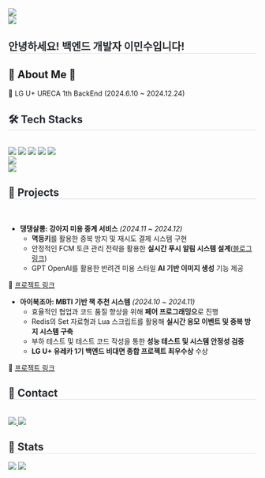 <!--
**99MinSu/99MinSu** is a ✨ _special_ ✨ repository because its `README.md` (this file) appears on your GitHub profile.

Here are some ideas to get you started:

- 🔭 I’m currently working on ...
- 🌱 I’m currently learning ...
- 👯 I’m looking to collaborate on ...
- 🤔 I’m looking for help with ...
- 💬 Ask me about ...
- 📫 How to reach me: ...
- 😄 Pronouns: ...
- ⚡ Fun fact: ...
-->
<div>
    <img src="https://capsule-render.vercel.app/api?type=waving&color=13a0e7&height=120&text=&animation=fadeIn&fontColor=000000&fontSize=70" />
    </div>
    <a href="https://hits.seeyoufarm.com"><img src="https://hits.seeyoufarm.com/api/count/incr/badge.svg?url=https%3A%2F%2Fgithub.com%2F99MinSu&count_bg=%2380A9D3&title_bg=%231B1A1A&icon=tapas.svg&icon_color=%23E7E7E7&title=Visit&edge_flat=false"/></a>
    <div> 
    <h2 style="border-bottom: 1px solid #d8dee4; color: #282d33;"> 안녕하세요! 백엔드 개발자 이민수입니다! </h2>  
    <div style="font-weight: 700; font-size: 15px; text-align: center; color: #282d33;">  </div> 
    </div>
    <div>
    <h2>🤗 About Me 🤗</h2>
    <p>
    💯 LG U+ URECA 1th BackEnd (2024.6.10 ~ 2024.12.24)
    <h2 style="border-bottom: 1px solid #d8dee4; color: #282d33;"> 🛠️ Tech Stacks </h2> <br> 
    <div style="margin: 0 auto;> <img src="https://img.shields.io/badge/Java-007396?style=plastic&logo=Java&logoColor=white">
          <img src="https://img.shields.io/badge/Java-007396?style=plastic&logo=Java&logoColor=white"> 
          <img src="https://img.shields.io/badge/Spring-6DB33F?style=plastic&logo=Java&logoColor=white">        
          <img src="https://img.shields.io/badge/MySQL-4479A1?style=plastic&logo=MySQL&logoColor=white">
          <img src="https://img.shields.io/badge/Node.js-339933?style=plastic&logo=Node.js&logoColor=white">
          <img src="https://img.shields.io/badge/Express-000000?style=plastic&logo=Express&logoColor=white">
          <br><img src="https://img.shields.io/badge/Javascript-F7DF1E?style=plastic&logo=Javascript&logoColor=white">    
          <br><img src="https://img.shields.io/badge/Slack-4A154B?style=plastic&logo=Slack&logoColor=white">
          </div>
    </div>
    <div>
 <h2 style="border-bottom: 1px solid #d8dee4; color: #282d33;"> 💼 Projects  </h2> <br> 
        
- **댕댕살롱: 강아지 미용 중계 서비스** *(2024.11 ~ 2024.12)*  
    - **멱등키**를 활용한 중복 방지 및 재시도 결제 시스템 구현  
    - 안정적인 FCM 토큰 관리 전략을 활용한 **실시간 푸시 알림 시스템 설계**([블로그 링크](https://dlalstn1023.tistory.com/24))
    - GPT OpenAI를 활용한 반려견 미용 스타일 **AI 기반 이미지 생성** 기능 제공
 
 🔗 [프로젝트 링크](https://github.com/Ureca-Dangdang-salon/dang_server)

- **아이북조아: MBTI 기반 책 추천 시스템** *(2024.10 ~ 2024.11)*
    - 효율적인 협업과 코드 품질 향상을 위해 **페어 프로그래밍으**로 진행
    - Redis의 Set 자료형과 Lua 스크립트를 활용해 **실시간 응모 이벤트 및 중복 방지 시스템 구축**  
    - 부하 테스트 및 테스트 코드 작성을 통한 **성능 테스트 및 시스템 안정성 검증**  
    - **LG U+ 유레카 1기 백엔드 비대면 종합 프로젝트 최우수상** 수상
    
 🔗 [프로젝트 링크](https://github.com/ureca-Integrated/backend)
 
 <h2 style="border-bottom: 1px solid #d8dee4; color: #282d33;"> 💬 Contact  </h2> <br> 
    <div> <a href=mailto:kyoon1023@gmail.com> <img src="https://img.shields.io/badge/Gmail-EA4335?style=plastic&logo=Gmail&logoColor=white&link=mailto:kyoon1023@gmail.com"> </a>
          <a href=https://dlalstn1023.tistory.com><img src="https://img.shields.io/badge/Tistory-000000?style=plastic&logo=Tistory&logoColor=white&link=https://dlalstn1023.tistory.com"></a>
    </div>  
    </div>
    <div> 
    <h2 style="border-bottom: 1px solid #d8dee4; color: #282d33;"> 🏅 Stats </h2> 
    <div> <img src="https://github-readme-stats.vercel.app/api?username=99MinSu&theme=ambient_gradient">
          <a href="https://solved.ac/profile/dlalstn1023"><img src="http://mazassumnida.wtf/api/v2/generate_badge?boj=dlalstn1023"></a>
    </div>
</div>
    
    
